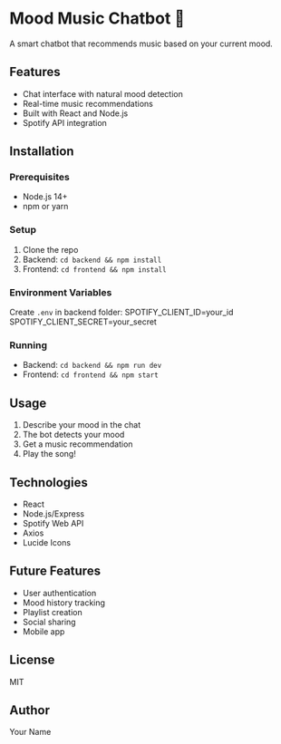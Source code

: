 # Mood Music Chatbot 🎵

A smart chatbot that recommends music based on your current mood.

## Features
- Chat interface with natural mood detection
- Real-time music recommendations
- Built with React and Node.js
- Spotify API integration

## Installation

### Prerequisites
- Node.js 14+
- npm or yarn

### Setup
1. Clone the repo
2. Backend: `cd backend && npm install`
3. Frontend: `cd frontend && npm install`

### Environment Variables
Create `.env` in backend folder:
SPOTIFY_CLIENT_ID=your_id
SPOTIFY_CLIENT_SECRET=your_secret

### Running
- Backend: `cd backend && npm run dev`
- Frontend: `cd frontend && npm start`

## Usage
1. Describe your mood in the chat
2. The bot detects your mood
3. Get a music recommendation
4. Play the song!

## Technologies
- React
- Node.js/Express
- Spotify Web API
- Axios
- Lucide Icons

## Future Features
- User authentication
- Mood history tracking
- Playlist creation
- Social sharing
- Mobile app

## License
MIT

## Author
Your Name

